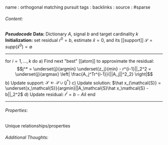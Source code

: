 name : orthogonal matching pursuit
tags : 
backlinks : 
source : #sparse 

###### Content:


***Pseudocode***
**Data:** Dictionary $A$, signal $b$ and target cardinality $k$
**Initialization:** set residual $r^0=b$, estimate $\hat x= 0$, and its [[support]] $\mathcal{S}=supp(\hat x^0) = \emptyset$

---
for $i=1,...,k$ do
		a) Find next "best" [[atom]] to approximate the residual: $$j^* = \underset{j}{argmin} \underset{z_j}{min} - r^{i-1}||_2^2 = \underset{j}{argmax} \left| \frac{A_j^Tr^{i-1}}{||A_j||^2_2} \right|$$
		b) Update support: $\mathcal{S} \leftarrow \mathcal{S} \cup \{j^*\}$
		c) Update solution: $\hat x_{\mathcal{S}} = \underset{x_\mathcal{S}}{argmin}||A_\mathcal{S}\hat x_\mathcal{S} - b||_2^2$
		d) Update residual: $r^i = b-A\hat x$
end

---
###### Properties:
Unique relationships/properties

###### Additional Thoughts:
